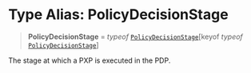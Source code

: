 # Type Alias: PolicyDecisionStage

> **PolicyDecisionStage** = *typeof* [`PolicyDecisionStage`](../variables/PolicyDecisionStage.md)\[keyof *typeof* [`PolicyDecisionStage`](../variables/PolicyDecisionStage.md)\]

The stage at which a PXP is executed in the PDP.
